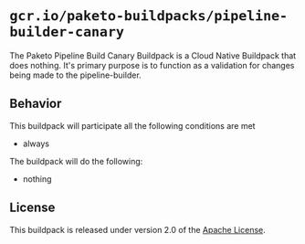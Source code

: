 # `gcr.io/paketo-buildpacks/pipeline-builder-canary`

The Paketo Pipeline Build Canary Buildpack is a Cloud Native Buildpack that does nothing. It's primary purpose is to function as a validation for changes being made to the pipeline-builder.

## Behavior

This buildpack will participate all the following conditions are met

* always

The buildpack will do the following:

* nothing

## License

This buildpack is released under version 2.0 of the [Apache License][a].

[a]: http://www.apache.org/licenses/LICENSE-2.0
